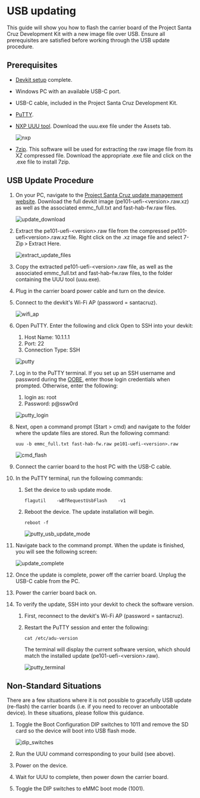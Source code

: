 <!---
title: USB updating                        # the article title to show on the browser tab
description: Walks a user through the usb update process for the devkit carrier board (July 2020). 
author: elqu20      # the author's GitHub ID - will be auto-populated if set in settings.json
ms.author: v-elqu     # the author's Microsoft alias (if applicable) - will be auto-populated if set in settings.json
ms.date: {@date}           # the date - will be auto-populated when template is first applied
ms.topic: reference  # the type of article
--->
# USB updating

This guide will show you how to flash the carrier board of the Project Santa Cruz Development Kit with a new image file over USB. Ensure all prerequisites are satisfied before working through the USB update procedure.  

## Prerequisites

- [Devkit setup](https://github.com/microsoft/Project-Santa-Cruz-Private-Preview/blob/main/user-guides/getting_started/devkit-unboxing-setup.md) complete.

- Windows PC with an available USB-C port.

- USB-C cable, included in the Project Santa Cruz Development Kit.  

- [PuTTY](https://www.chiark.greenend.org.uk/~sgtatham/putty/latest.html).

- [NXP UUU tool](https://github.com/NXPmicro/mfgtools/releases/tag/uuu_1.3.102). Download the uuu.exe file under the Assets tab.

    ![nxp](https://github.com/microsoft/Project-Santa-Cruz-Private-Preview/blob/main/user-guides/updating/images/usb_nxp.png)

- [7zip](https://www.7-zip.org/). This software will be used for extracting the raw image file from its XZ compressed file. Download the appropriate .exe file and click on the .exe file to install 7zip.  

## USB Update Procedure

1. On your PC, navigate to the [Project Santa Cruz update management website](https://app-dev-sc.azurewebsites.net/Download). Download the full devkit image (pe101-uefi-\<version>.raw.xz) as well as the associated emmc_full.txt and fast-hab-fw.raw files. 

    ![update_download](https://github.com/microsoft/Project-Santa-Cruz-Private-Preview/blob/main/user-guides/updating/images/usb_update_download.png)

1. Extract the pe101-uefi-\<version>.raw file from the compressed pe101-uefi\<version>.raw.xz file. Right click on the .xz image file and select 7-Zip > Extract Here.  

    ![extract_update_files](https://github.com/microsoft/Project-Santa-Cruz-Private-Preview/blob/main/user-guides/updating/images/usb_extract_update_files.png)

1. Copy the extracted pe101-uefi-\<version>.raw file, as well as the associated emmc_full.txt and fast-hab-fw.raw files, to the folder containing the UUU tool (uuu.exe).  

1. Plug in the carrier board power cable and turn on the device.  

1. Connect to the devkit's Wi-Fi AP (password = santacruz).

    ![wifi_ap](https://github.com/microsoft/Project-Santa-Cruz-Private-Preview/blob/main/user-guides/updating/images/ota_wifi_ap.png)  

1. Open PuTTY. Enter the following and click Open to SSH into your devkit: 

    1. Host Name: 10.1.1.1 
    1. Port: 22 
    1. Connection Type: SSH 

    ![putty](https://github.com/microsoft/Project-Santa-Cruz-Private-Preview/blob/main/user-guides/updating/images/ota_putty.png)  

1. Log in to the PuTTY terminal. If you set up an SSH username and password during the [OOBE]( https://github.com/microsoft/Project-Santa-Cruz-Private-Preview/blob/main/user-guides/getting_started/oobe.md), enter those login credentials when prompted. Otherwise, enter the following:  

    1. login as: root 
    1. Password: p@ssw0rd 

    ![putty_login](https://github.com/microsoft/Project-Santa-Cruz-Private-Preview/blob/main/user-guides/updating/images/usb_putty_login.png)  

1. Next, open a command prompt (Start > cmd) and navigate to the folder where the update files are stored. Run the following command:

    ```console
    uuu -b emmc_full.txt fast-hab-fw.raw pe101-uefi-<version>.raw  
    ```

    ![cmd_flash](https://github.com/microsoft/Project-Santa-Cruz-Private-Preview/blob/main/user-guides/updating/images/usb_cmd_flash.png)  

1. Connect the carrier board to the host PC with the USB-C cable.  

1. In the PuTTY terminal, run the following commands:

    1. Set the device to usb update mode. 

        ```console
        flagutil    -wBfRequestUsbFlash    -v1
        ```

    1. Reboot the device. The update installation will begin.

        ```console
        reboot -f
        ```

        ![putty_usb_update_mode](https://github.com/microsoft/Project-Santa-Cruz-Private-Preview/blob/main/user-guides/updating/images/usb_putty_usb_update_mode.png)

1. Navigate back to the command prompt. When the update is finished, you will see the following screen:

    ![update_complete](https://github.com/microsoft/Project-Santa-Cruz-Private-Preview/blob/main/user-guides/updating/images/usb_update_complete.png)
  
1. Once the update is complete, power off the carrier board. Unplug the USB-C cable from the PC.  

1. Power the carrier board back on.

1. To verify the update, SSH into your devkit to check the software version.

    1. First, reconnect to the devkit's Wi-Fi AP (password = santacruz).

    1. Restart the PuTTY session and enter the following:

        ```console
        cat /etc/adu-version
        ```

        The terminal will display the current software version, which should match the installed update (pe101-uefi-\<version>.raw).

        ![putty_terminal](https://github.com/microsoft/Project-Santa-Cruz-Private-Preview/blob/main/user-guides/updating/images/ota_putty_terminal.png) 
        


## Non-Standard Situations
There are a few situations where it is not possible to gracefully USB update (re-flash) the carrier boards (i.e. if you need to recover an unbootable device). In these situations, please follow this guidance.

 1. Toggle the Boot Configuration DIP switches to 1011 and remove the SD card so the device will boot into USB flash mode.
 
    ![dip_switches](https://github.com/microsoft/Project-Santa-Cruz-Private-Preview/blob/main/user-guides/updating/images/dip_switches.png)
 
 1. Run the UUU command corresponding to your build (see above).
 
 1. Power on the device.
 
 1. Wait for UUU to complete, then power down the carrier board.
 
 1. Toggle the DIP switches to eMMC boot mode (1001).
 

